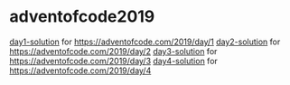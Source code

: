 # adventofcode2019

[day1-solution](day1.py) for https://adventofcode.com/2019/day/1
[day2-solution](day2.py) for https://adventofcode.com/2019/day/2
[day3-solution](day3.py) for https://adventofcode.com/2019/day/3
[day4-solution](day4.py) for https://adventofcode.com/2019/day/4

